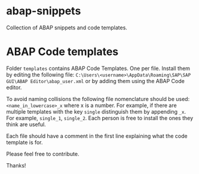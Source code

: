 # abap-snippets
Collection of ABAP snippets and code templates.

# ABAP Code templates

Folder `templates` contains ABAP Code Templates. One per file. Install them by editing the following file:
`C:\Users\<username>\AppData\Roaming\SAP\SAP GUI\ABAP Editor\abap_user.xml` or by adding them using the ABAP Code editor.

To avoid naming collisions the following file nomenclature should be used:
`<name_in_lowercase>_x` where x is a number. For example, if there are multiple templates with the key `single` distinguish them by
appending `_x`. For example, `single_1`, `single_2`. Each person is free to install the ones they think are useful.

Each file should have a comment in the first line explaining what the code template is for.

Please feel free to contribute.

Thanks!

